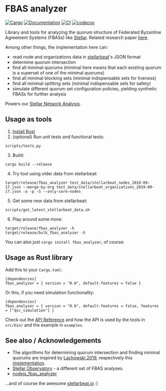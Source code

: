 # FBAS analyzer

[![Cargo](https://img.shields.io/crates/v/fbas_analyzer.svg)](https://crates.io/crates/fbas_analyzer)
[![Documentation](https://docs.rs/fbas_analyzer/badge.svg)](https://docs.rs/fbas_analyzer)
[![CI](https://github.com/wiberlin/fbas_analyzer/actions/workflows/test.yml/badge.svg)](https://github.com/wiberlin/fbas_analyzer/actions/workflows/test.yml)
[![codecov](https://codecov.io/gh/wiberlin/fbas_analyzer/branch/master/graph/badge.svg?token=SADRQEH8DT)](https://codecov.io/gh/wiberlin/fbas_analyzer)

Library and tools for analyzing the quorum structure of Federated Byzantine Agreement Systems (FBASs) like [Stellar](https://www.stellar.org/).
Related research paper [here](https://arxiv.org/abs/2002.08101).

Among other things, the implementation here can:

- read node and organizations data in [stellarbeat](https://stellarbeat.io/)'s JSON format
- determine quorum intersection
- find all minimal quorums (minimal here means that each existing quorum is a superset of one of the minimal quorums)
- find all minimal blocking sets (minimal indispensable sets for liveness)
- find all minimal splitting sets (minimal indispensable sets for safety)
- simulate different quorum set configuration policies, yielding synthetic FBASs for further analysis

Powers our [Stellar Network Analysis](https://trudi.weizenbaum-institut.de/stellar_analysis/).

## Usage as tools

1. [Install Rust](https://www.rust-lang.org/learn/get-started)
2. (optional) Run unit tests and functional tests:
```
scripts/tests.py
```
3. Build:
```
cargo build --release
```
4. Try tool using older data from stellarbeat:
```
target/release/fbas_analyzer test_data/stellarbeat_nodes_2019-09-17.json --merge-by-org test_data/stellarbeat_organizations_2019-09-17.json -a -p -S --only-core-nodes
```
5. Get some new data from stellarbeat:
```
scripts/get_latest_stellarbeat_data.sh
```
6. Play around some more:
```
target/release/fbas_analyzer -h
target/release/bulk_fbas_analyzer -h
```

You can also just `cargo install fbas_analyzer`, of course.

## Usage as Rust library

Add this to your `Cargo.toml`:
```
[dependencies]
fbas_analyzer = { version = "0.6", default-features = false }
```
Or this, if you need simulation functionality:
```
[dependencies]
fbas_analyzer = { version = "0.6", default-features = false, features = ["qsc_simulation"] }
```

Check out the [API Reference](https://docs.rs/fbas_analyzer/)
and how the API is used by the tools in `src/bin/` and the example in `examples`.

## See also / Acknowledgements

- The algorithms for determining quorum intersection and finding minimal quorums are inspired by [Lachowski 2019](https://arxiv.org/abs/1902.06493), respectively this [implementation](https://github.com/fixxxedpoint/quorum_intersection).
- [Stellar Observatory](https://github.com/andrenarchy/stellar-observatory) - a different set of FBAS analyses.
- [nodejs_fbas_analyzer](https://github.com/stellarbeat/nodejs_fbas_analyzer/)

...and of course the awesome [stellarbeat.io](http://stellarbeat.io) :)

